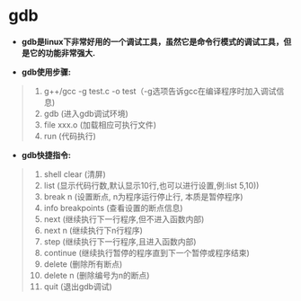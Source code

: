 # gdb
* **gdb是linux下非常好用的一个调试工具，虽然它是命令行模式的调试工具，但是它的功能非常强大.**

* **gdb使用步骤:**
>1. g++/gcc -g test.c -o test（-g选项告诉gcc在编译程序时加入调试信息)
>2. gdb (进入gdb调试环境)
>3. file xxx.o  (加载相应可执行文件)
>4. run  (代码执行)

* **gdb快捷指令:**
>1. shell clear  (清屏)
>2. list (显示代码行数,默认显示10行,也可以进行设置,例:list 5,10))
>2. break n  (设置断点, n为程序运行停止行, 本质是暂停程序)
>3. info breakpoints  (查看设置的断点信息)
>4. next (继续执行下一行程序,但不进入函数内部)
>5. next n (继续执行下n行程序)
>6. step (继续执行下一行程序,且进入函数内部)
>7. continue (继续执行暂停的程序直到下一个暂停或程序结束)
>8. delete (删除所有断点)
>9. delete n (删除编号为n的断点)
>10. quit (退出gdb调试)